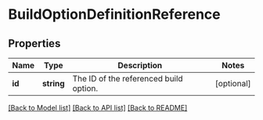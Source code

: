 # BuildOptionDefinitionReference

## Properties
Name | Type | Description | Notes
------------ | ------------- | ------------- | -------------
**id** | **string** | The ID of the referenced build option. | [optional] 

[[Back to Model list]](../README.md#documentation-for-models) [[Back to API list]](../README.md#documentation-for-api-endpoints) [[Back to README]](../README.md)



